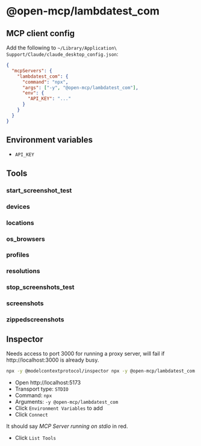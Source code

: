 # @open-mcp/lambdatest_com

## MCP client config

Add the following to `~/Library/Application\ Support/Claude/claude_desktop_config.json`:

```json
{
  "mcpServers": {
    "lambdatest_com": {
      "command": "npx",
      "args": ["-y", "@open-mcp/lambdatest_com"],
      "env": {
        "API_KEY": "..."
      }
    }
  }
}
```

## Environment variables

- `API_KEY`

## Tools

### start_screenshot_test

### devices

### locations

### os_browsers

### profiles

### resolutions

### stop_screenshots_test

### screenshots

### zippedscreenshots

## Inspector

Needs access to port 3000 for running a proxy server, will fail if http://localhost:3000 is already busy.

```bash
npx -y @modelcontextprotocol/inspector npx -y @open-mcp/lambdatest_com
```

- Open http://localhost:5173
- Transport type: `STDIO`
- Command: `npx`
- Arguments: `-y @open-mcp/lambdatest_com`
- Click `Environment Variables` to add
- Click `Connect`

It should say _MCP Server running on stdio_ in red.

- Click `List Tools`
